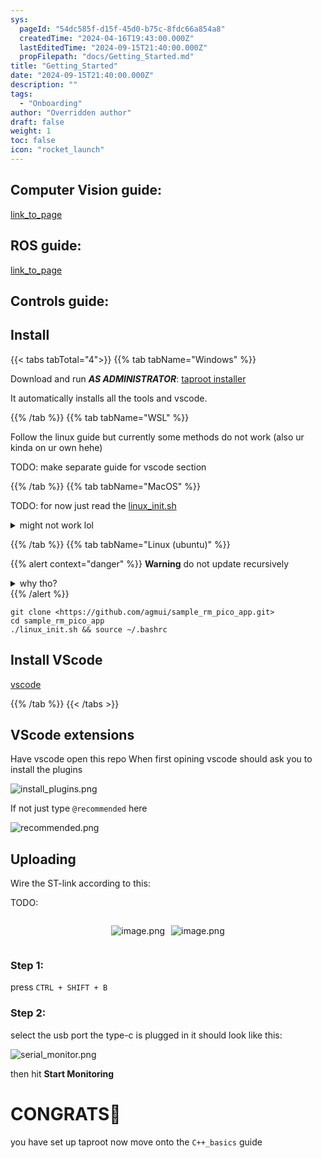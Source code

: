 ```yaml
---
sys:
  pageId: "54dc585f-d15f-45d0-b75c-8fdc66a854a8"
  createdTime: "2024-04-16T19:43:00.000Z"
  lastEditedTime: "2024-09-15T21:40:00.000Z"
  propFilepath: "docs/Getting_Started.md"
title: "Getting_Started"
date: "2024-09-15T21:40:00.000Z"
description: ""
tags:
  - "Onboarding"
author: "Overridden author"
draft: false
weight: 1
toc: false
icon: "rocket_launch"
---
```


## Computer Vision guide:

[link_to_page](86d45bc0-388b-4d26-8848-44f255f73d0e)

## ROS guide:

[link_to_page](3c76c1de-ec8f-46d6-8b0a-294005edc2d5)

## Controls guide:

## Install

{{< tabs tabTotal="4">}}
{{% tab tabName="Windows" %}}

Download and run _**AS ADMINISTRATOR**_: [taproot installer](https://github.com/Thornbots/TeachingFreshies/releases/tag/1.0)

It automatically installs all the tools and vscode.

{{% /tab %}}
{{% tab tabName="WSL" %}}

Follow the linux guide but currently some methods do not work (also ur kinda on ur own hehe)

TODO: make separate guide for vscode section

{{% /tab %}}
{{% tab tabName="MacOS" %}}

TODO: for now just read the [linux_init.sh](https://github.com/agmui/sample_rm_pico_app/blob/main/linux_init.sh)

<details>
<summary>might not work lol</summary>

`brew install libusb pkg-config`

Next install: [vscode](https://code.visualstudio.com/Download)

</details>

{{% /tab %}}
{{% tab tabName="Linux (ubuntu)" %}}

{{% alert context="danger" %}}
**Warning** do not update recursively
<details>
<summary>why tho?</summary>
There are some submodules that may go on for a while (like tinyusb) and I highly
recommend you don't need to get them.
If you want to see what submodules I update just look in `linux_init.sh`
</details>
{{% /alert %}}

```shell
git clone <https://github.com/agmui/sample_rm_pico_app.git>
cd sample_rm_pico_app
./linux_init.sh && source ~/.bashrc
```

## Install VScode

[vscode](https://code.visualstudio.com/Download)

{{% /tab %}}
{{< /tabs >}}

## VScode extensions

Have vscode open this repo
When first opining vscode should ask you to install the plugins

![install_plugins.png](https://prod-files-secure.s3.us-west-2.amazonaws.com/d518164a-d88e-44d1-a4ee-3adb3bd8bce0/89bd30f0-1825-4e77-867b-0a41ce370880/install_plugins.png?X-Amz-Algorithm=AWS4-HMAC-SHA256&X-Amz-Content-Sha256=UNSIGNED-PAYLOAD&X-Amz-Credential=ASIAZI2LB4664OZMG7FD%2F20250216%2Fus-west-2%2Fs3%2Faws4_request&X-Amz-Date=20250216T180842Z&X-Amz-Expires=3600&X-Amz-Security-Token=IQoJb3JpZ2luX2VjEDoaCXVzLXdlc3QtMiJGMEQCIB2AATWwqQIDleXQuAJX1fJOalUusaPkwJ4P7I%2FtgMhoAiBWVdAQVbKNT%2FDdmJkM2c6wRhGpdPpiSo0qgn%2B1Z2VQESr%2FAwhjEAAaDDYzNzQyMzE4MzgwNSIMISi3Z0FSGQzPtlQbKtwDjym8qMgtzWJuGpwgrJYx4POPfVDjSApAIGsNnB%2FzYSdU5LWfXaR2fd2ks6yi29BIdPq3BP7rVd4585c1sOQSQLd0chJDPMKcqhwB8LPj9B5dFJT%2FY48cCfkQKuhn1FOg0iwTQAakrt57rwxr7rIEgVd4Qtok36l5itublj7ci9S56mOhS07l%2BxIR9iYrGUr15fdZPCQO8dUYD8o1taijvaqA5Hnmes26VOGVsE2AY8aqBapiHuTs3VaaL4ahQL0G0plJTs42ACkjvjWR11ulF8WUVN85u%2BND3S2Zt%2BYcn7gGzuQF8Wn098HcE17Uy49qwolglMSD5bBAtgBk1l3KHy5eraMAd9kGQ7naYg5D7gt3Mt6MExzqA8dmWW7SM%2FIbfJgHhwlpnx4GbDts1XmvhzgHocSvNdo3Rf7QCrOT7YEpQfaPCxcAhbwPuUrMYrHcNs0qlG74gmAEfEoBIKNKd2RDgKBNVzAEWlnQPUjZKo5Fx342r%2BbiIrX6TXpJDRXOOxcZwGs4t2aFQ5WMdWZwYA8Yy8AaS5DjGTlkzDXllRch5l9EmThuN66lv90lrFyqKtNTyYZQc%2FNpkxbEHuhzioJL%2BZ4n0jywcVHeTl%2FPUQedh7XK769xjBiIXHYwlcHIvQY6pgGZkGRtTvviXwHT1yEyFXKLcrv%2Btzj5aVRm7cD0G8CLulvsTwcWapWkS%2BbelACgxLlBaf8zr2c0fS2G4onuoc0dHqMEHDNL2StYu1qHg%2BcG50CFCiWvG29vfPfnSJ5Nhv%2Fpdo8vIbhzsWWlsAy4fRDSTPF%2Bzk%2F5w0t%2B06OqHfunK4HGRuQtpLGJIl6RDOeRiWpyN1kM8ciXtcY4LicFzXHE6dqfCDEl&X-Amz-Signature=4c2c657a7dd220437e623ed097e415665a6337de802a2558f4f9d062cfe4da4d&X-Amz-SignedHeaders=host&x-id=GetObject)

If not just type `@recommended` here  

![recommended.png](https://prod-files-secure.s3.us-west-2.amazonaws.com/d518164a-d88e-44d1-a4ee-3adb3bd8bce0/61e661e9-5d85-4dfc-be0d-8d2097a5e793/recommended.png?X-Amz-Algorithm=AWS4-HMAC-SHA256&X-Amz-Content-Sha256=UNSIGNED-PAYLOAD&X-Amz-Credential=ASIAZI2LB4664OZMG7FD%2F20250216%2Fus-west-2%2Fs3%2Faws4_request&X-Amz-Date=20250216T180842Z&X-Amz-Expires=3600&X-Amz-Security-Token=IQoJb3JpZ2luX2VjEDoaCXVzLXdlc3QtMiJGMEQCIB2AATWwqQIDleXQuAJX1fJOalUusaPkwJ4P7I%2FtgMhoAiBWVdAQVbKNT%2FDdmJkM2c6wRhGpdPpiSo0qgn%2B1Z2VQESr%2FAwhjEAAaDDYzNzQyMzE4MzgwNSIMISi3Z0FSGQzPtlQbKtwDjym8qMgtzWJuGpwgrJYx4POPfVDjSApAIGsNnB%2FzYSdU5LWfXaR2fd2ks6yi29BIdPq3BP7rVd4585c1sOQSQLd0chJDPMKcqhwB8LPj9B5dFJT%2FY48cCfkQKuhn1FOg0iwTQAakrt57rwxr7rIEgVd4Qtok36l5itublj7ci9S56mOhS07l%2BxIR9iYrGUr15fdZPCQO8dUYD8o1taijvaqA5Hnmes26VOGVsE2AY8aqBapiHuTs3VaaL4ahQL0G0plJTs42ACkjvjWR11ulF8WUVN85u%2BND3S2Zt%2BYcn7gGzuQF8Wn098HcE17Uy49qwolglMSD5bBAtgBk1l3KHy5eraMAd9kGQ7naYg5D7gt3Mt6MExzqA8dmWW7SM%2FIbfJgHhwlpnx4GbDts1XmvhzgHocSvNdo3Rf7QCrOT7YEpQfaPCxcAhbwPuUrMYrHcNs0qlG74gmAEfEoBIKNKd2RDgKBNVzAEWlnQPUjZKo5Fx342r%2BbiIrX6TXpJDRXOOxcZwGs4t2aFQ5WMdWZwYA8Yy8AaS5DjGTlkzDXllRch5l9EmThuN66lv90lrFyqKtNTyYZQc%2FNpkxbEHuhzioJL%2BZ4n0jywcVHeTl%2FPUQedh7XK769xjBiIXHYwlcHIvQY6pgGZkGRtTvviXwHT1yEyFXKLcrv%2Btzj5aVRm7cD0G8CLulvsTwcWapWkS%2BbelACgxLlBaf8zr2c0fS2G4onuoc0dHqMEHDNL2StYu1qHg%2BcG50CFCiWvG29vfPfnSJ5Nhv%2Fpdo8vIbhzsWWlsAy4fRDSTPF%2Bzk%2F5w0t%2B06OqHfunK4HGRuQtpLGJIl6RDOeRiWpyN1kM8ciXtcY4LicFzXHE6dqfCDEl&X-Amz-Signature=97f9d2ffdd183200e190a71d856977eb51f29a6d754c70529a173711c56be7d9&X-Amz-SignedHeaders=host&x-id=GetObject)

## Uploading

Wire the ST-link according to this:

TODO:

<div style="display: flex;flex-direction: row; column-gap:10px; max-width: 630px;justify-content: center;">
<div>

![image.png](https://prod-files-secure.s3.us-west-2.amazonaws.com/d518164a-d88e-44d1-a4ee-3adb3bd8bce0/210ecb78-1116-4d7b-b9b7-2292f66fa2c2/image.png?X-Amz-Algorithm=AWS4-HMAC-SHA256&X-Amz-Content-Sha256=UNSIGNED-PAYLOAD&X-Amz-Credential=ASIAZI2LB466TELWLMGK%2F20250216%2Fus-west-2%2Fs3%2Faws4_request&X-Amz-Date=20250216T180844Z&X-Amz-Expires=3600&X-Amz-Security-Token=IQoJb3JpZ2luX2VjEDoaCXVzLXdlc3QtMiJIMEYCIQCt0nlmddFA%2F3m5O57pGAUhv9rO4bvDYtyzcuYY%2FqbyggIhAP1HqVkbGx9WR5recpBOKDmHrGGHBf27U17ZR3GSAztpKv8DCGMQABoMNjM3NDIzMTgzODA1Igy5wHEDlQHtQNzoSFgq3APftGIm%2B9EnA4Yk3igHPQ2BsBbNOzfzMjaiJVhse0pdh%2BMKAgKEzOCVfzKBbAW7W3i0U2fULUdhgkhgjSsULtDf3gdG3x7PryY%2B5tWKqEH5OA9RC7lE2xrqRMEDjuVSUNXakitgmSxUrYHANFtFSySjlOVxzg4vFnjtfppaTOvNpRyhZQtwK95oTWrWx%2BNU1SHR%2FeiSRU18Z5G9lfcOBb7vt%2FhQAgED%2BvMhrgH2ZYTEZjmgJqANCIC8LkKccNYVDyjBvQWaWmrL2h1PA7L%2BM7tZmxtgDB%2BV1jtqEEXwuqNDmgWfhKVZ%2BC2GWjAQL1vhR2DuJsq1np3v1OuXlM%2FJj6rSyIqr6x6VXnZqK0dkZO%2BaLsoVtJdbHByj2rL5JRyLkFRf0Lcj6NS%2B%2BGAz1BVORWPNU8E6s4UFyR15SkBu6uLtHv720E9hFdOpIe4jMAtbt7Jx8C%2BDjCs2SqRP2xS4WAjVmtRXKIvLfhjtNVzkrXbwj%2BYQ3Veqtnfm6a9jcRYY6lscDeng4SzIHto0l%2BnPWUu2%2BSpTrWjZAN6Koe0m0V%2FV9RYN9OIp92N9%2BIpXGMyrkSENT6umj8ZFMRYyOueJB%2BGC5DxYpBheUp1mYrJ6PwZz8GdoYEpaJleHqnV2RDDjwci9BjqkAT%2B0VKK5MhL0dIm274N1JbRdXImf%2BH6050xAPC8y62ZxQ32VlFhwp2pzKgWyWyxEmsiOidaJGil5a%2BS6zeeSLHqRNhHOEsK1oNIAbDZjsEDPLKPrRweUkClC9LdNCso1%2FxvpkoPdWBOa%2BCLRVc%2BWk5lJEX2uR7F5CqkCXOElXNBnlBI9cSIfq%2B7HTrBgki2vzj0FQrjBVpk9Wkb2sJX8xL%2F4CIei&X-Amz-Signature=ea3b82efa38c2b268c920194ec514ae880e8d8a27a15713df03806b9e52a4087&X-Amz-SignedHeaders=host&x-id=GetObject)

</div>
<div>

![image.png](https://prod-files-secure.s3.us-west-2.amazonaws.com/d518164a-d88e-44d1-a4ee-3adb3bd8bce0/33a0fd0f-8ca6-4a86-8e09-26e95ded1fff/image.png?X-Amz-Algorithm=AWS4-HMAC-SHA256&X-Amz-Content-Sha256=UNSIGNED-PAYLOAD&X-Amz-Credential=ASIAZI2LB466633PD4C5%2F20250216%2Fus-west-2%2Fs3%2Faws4_request&X-Amz-Date=20250216T180844Z&X-Amz-Expires=3600&X-Amz-Security-Token=IQoJb3JpZ2luX2VjEDoaCXVzLXdlc3QtMiJIMEYCIQCGpxx%2BmkzFfkWQp12GwdeE1LJWJSCBUmIwcKd2l0lEiAIhAKzUgGiuS2S8f8AgOqYCcl%2FNqOYKAm%2FK9LhXxGRIg5cGKv8DCGMQABoMNjM3NDIzMTgzODA1IgzFKiBLb3ijJNBqRJoq3AODqF0RVTLLVVvgaai6n0xNkWE03dNGNcP9QA2YbwYvM1U92zNYv6FHHeL59YKg7T6wahcknl0ry1zj2FUAYvLb09Tlj1exfuISgl3luVATyjxMUqCBhWNszeuHbaCjJM51eTlKDwIWyzbdWPpMFwcTnVOFKDkn6RjszM9BJ0z01KqAnYMHssN2kH5TfxRvu5YP0L0QlbuS66vsNDAoEwht5BQHAXVjGf2gNm660DYdKPZ7i%2BXTX%2BhbMkzKdIBkyd0UIgnlx3RiJCPmtR4zeraaR8YCGX1I9I6fBE6PsFYN9ETzKQLd1Y2ik3H3xxBSQKIAJLF52n%2FwWKe6zL21zO14PO6wed9Cl1r2bFG6rQV91NoypsR%2F8fi2iax%2FZecJg3XzZwdj8XFifpnmqGM2d1ZFO445CrBw76DZcnpoWzXfoZU9oTjO%2BQUjo0E1ClR3ByIRVDFZLdbuc7RkclvrFPtxalcuJhgOH20pJgRgO1NF4mtKRQR9W2lFnrKmcHNNQQOkoYmNePwHgpLW02hvLqBOoLYrLChBO9jqHcC7Q2CHZp1ivZt%2FSkJQCNhe4%2B6hzIDqCgpQLR9Sa6Qa7YwbKTjlA8Z1%2BTWwY1K9qcYgdkEAfokpXeQSpsdVs%2BFEbTC0wci9BjqkAUspqsVrrh8l9QIs2vBFC2pL5oVX655GahXnL66ujxVxnAMvSnABHb8Qd7D2GLGuTT3TFGU4JP59w07I%2FNmy6rTiMumJ7hwr28rlj6LxBPbICY0j%2BxBNzVa0XEfaibAuty%2FvklpttPdw0Dj781tgDUqccLsjrx3f0lpt9F1BaPXnxxycIPrHhkhFkD0PLLGIfjlxjrycMaLNddhlHLS0j65S9Xva&X-Amz-Signature=70586fd137cdcd5b6cf9101f04eccc019c6db243e271c8d6210dc1e2390bda5b&X-Amz-SignedHeaders=host&x-id=GetObject)

</div>
</div>

### Step 1:

press `CTRL + SHIFT + B`

### Step 2:

select the usb port the type-c is plugged in it should look like this:

![serial_monitor.png](https://prod-files-secure.s3.us-west-2.amazonaws.com/d518164a-d88e-44d1-a4ee-3adb3bd8bce0/f03f4774-05d4-4393-b6a0-d5efb6d315ab/serial_monitor.png?X-Amz-Algorithm=AWS4-HMAC-SHA256&X-Amz-Content-Sha256=UNSIGNED-PAYLOAD&X-Amz-Credential=ASIAZI2LB4664OZMG7FD%2F20250216%2Fus-west-2%2Fs3%2Faws4_request&X-Amz-Date=20250216T180842Z&X-Amz-Expires=3600&X-Amz-Security-Token=IQoJb3JpZ2luX2VjEDoaCXVzLXdlc3QtMiJGMEQCIB2AATWwqQIDleXQuAJX1fJOalUusaPkwJ4P7I%2FtgMhoAiBWVdAQVbKNT%2FDdmJkM2c6wRhGpdPpiSo0qgn%2B1Z2VQESr%2FAwhjEAAaDDYzNzQyMzE4MzgwNSIMISi3Z0FSGQzPtlQbKtwDjym8qMgtzWJuGpwgrJYx4POPfVDjSApAIGsNnB%2FzYSdU5LWfXaR2fd2ks6yi29BIdPq3BP7rVd4585c1sOQSQLd0chJDPMKcqhwB8LPj9B5dFJT%2FY48cCfkQKuhn1FOg0iwTQAakrt57rwxr7rIEgVd4Qtok36l5itublj7ci9S56mOhS07l%2BxIR9iYrGUr15fdZPCQO8dUYD8o1taijvaqA5Hnmes26VOGVsE2AY8aqBapiHuTs3VaaL4ahQL0G0plJTs42ACkjvjWR11ulF8WUVN85u%2BND3S2Zt%2BYcn7gGzuQF8Wn098HcE17Uy49qwolglMSD5bBAtgBk1l3KHy5eraMAd9kGQ7naYg5D7gt3Mt6MExzqA8dmWW7SM%2FIbfJgHhwlpnx4GbDts1XmvhzgHocSvNdo3Rf7QCrOT7YEpQfaPCxcAhbwPuUrMYrHcNs0qlG74gmAEfEoBIKNKd2RDgKBNVzAEWlnQPUjZKo5Fx342r%2BbiIrX6TXpJDRXOOxcZwGs4t2aFQ5WMdWZwYA8Yy8AaS5DjGTlkzDXllRch5l9EmThuN66lv90lrFyqKtNTyYZQc%2FNpkxbEHuhzioJL%2BZ4n0jywcVHeTl%2FPUQedh7XK769xjBiIXHYwlcHIvQY6pgGZkGRtTvviXwHT1yEyFXKLcrv%2Btzj5aVRm7cD0G8CLulvsTwcWapWkS%2BbelACgxLlBaf8zr2c0fS2G4onuoc0dHqMEHDNL2StYu1qHg%2BcG50CFCiWvG29vfPfnSJ5Nhv%2Fpdo8vIbhzsWWlsAy4fRDSTPF%2Bzk%2F5w0t%2B06OqHfunK4HGRuQtpLGJIl6RDOeRiWpyN1kM8ciXtcY4LicFzXHE6dqfCDEl&X-Amz-Signature=c6e128bad9c96ce55b333dc6aa7b401630760c6da12176244746776eb877a5c5&X-Amz-SignedHeaders=host&x-id=GetObject)

then hit **Start Monitoring**

# CONGRATS🎉

you have set up taproot now move onto the `C++_basics` guide

